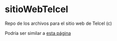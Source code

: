 # sitioWebTelcel
Repo de los archivos para el sitio web de Telcel (c)

Podría ser similar a [esta página](https://www.celcel.com.mx)
